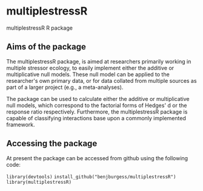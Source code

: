 # multiplestressR
multiplestressR R package


## Aims of the package

The multiplestressR package, is aimed at researchers primarily working in multiple stressor ecology, to easily implement either the additive or multiplicative null models. These null model can be applied to the researcher's own primary data, or for data collated from multiple sources as part of a larger project (e.g., a meta-analyses). 

The package can be used to calculate either the additive or multiplicative null models, which correspond to the factorial forms of Hedges' d or the response ratio respectively. Furthermore, the multiplestressR package is capable of classifying interactions base upon a commonly implemented framework.


## Accessing the package

At present the package can be accessed from github using the following code:

`
library(devtools)
`
`
install_github("benjburgess/multiplestressR")
`
`
library(multiplestressR)
`

